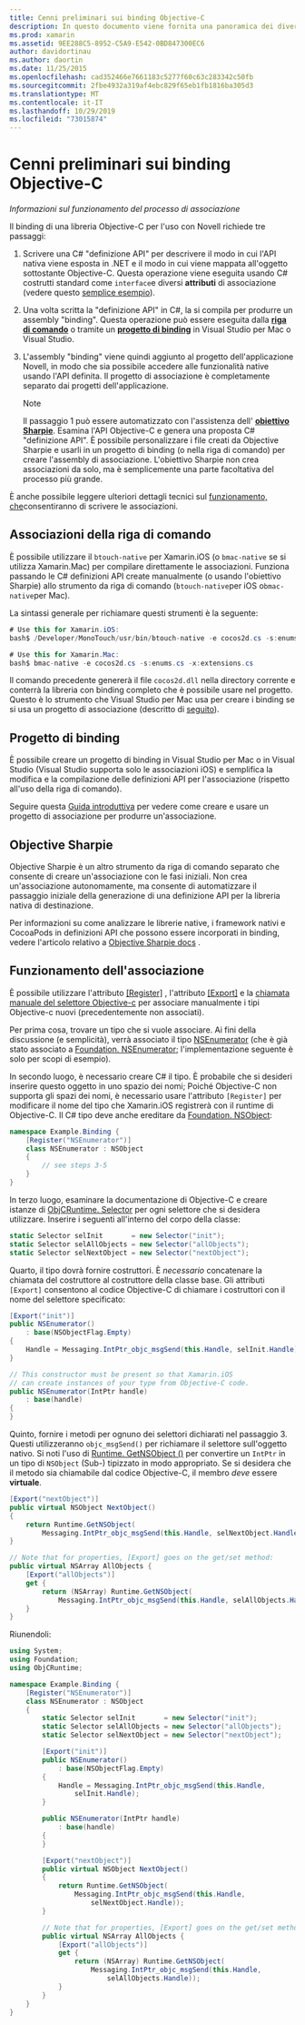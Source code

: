 ```yaml
---
title: Cenni preliminari sui binding Objective-C
description: In questo documento viene fornita una panoramica dei diversi modi C# per creare binding per il codice Objective-C, incluse le associazioni della riga di comando, i progetti di binding e l'obiettivo Sharpie. Viene inoltre illustrato il funzionamento dell'associazione.
ms.prod: xamarin
ms.assetid: 9EE288C5-8952-C5A9-E542-0BD847300EC6
author: davidortinau
ms.author: daortin
ms.date: 11/25/2015
ms.openlocfilehash: cad352466e7661183c5277f60c63c283342c50fb
ms.sourcegitcommit: 2fbe4932a319af4ebc829f65eb1fb1816ba305d3
ms.translationtype: MT
ms.contentlocale: it-IT
ms.lasthandoff: 10/29/2019
ms.locfileid: "73015874"
---
```

# <a name="overview-of-objective-c-bindings"></a>Cenni preliminari sui binding Objective-C

_Informazioni sul funzionamento del processo di associazione_

Il binding di una libreria Objective-C per l'uso con Novell richiede tre passaggi:

1. Scrivere una C# "definizione API" per descrivere il modo in cui l'API nativa viene esposta in .NET e il modo in cui viene mappata all'oggetto sottostante Objective-C. Questa operazione viene eseguita usando C# costrutti standard come `interface`e diversi **attributi** di associazione (vedere questo [semplice esempio](~/cross-platform/macios/binding/objective-c-libraries.md#Binding_an_API)).

2. Una volta scritta la "definizione API" in C#, la si compila per produrre un assembly "binding". Questa operazione può essere eseguita dalla [**riga di comando**](#commandline) o tramite un [**progetto di binding**](#bindingproject) in Visual Studio per Mac o Visual Studio.

3. L'assembly "binding" viene quindi aggiunto al progetto dell'applicazione Novell, in modo che sia possibile accedere alle funzionalità native usando l'API definita.
   Il progetto di associazione è completamente separato dai progetti dell'applicazione.

   > [!NOTE]
   > Il passaggio 1 può essere automatizzato con l'assistenza dell' [**obiettivo Sharpie**](#objectivesharpie). Esamina l'API Objective-C e genera una proposta C# "definizione API". È possibile personalizzare i file creati da Objective Sharpie e usarli in un progetto di binding (o nella riga di comando) per creare l'assembly di associazione. L'obiettivo Sharpie non crea associazioni da solo, ma è semplicemente una parte facoltativa del processo più grande.

È anche possibile leggere ulteriori dettagli tecnici sul [funzionamento, che](#howitworks)consentiranno di scrivere le associazioni.

<a name="Command_Line_Bindings" /><a name="commandline" />

## <a name="command-line-bindings"></a>Associazioni della riga di comando

È possibile utilizzare il `btouch-native` per Xamarin.iOS (o `bmac-native` se si utilizza Xamarin.Mac) per compilare direttamente le associazioni. Funziona passando le C# definizioni API create manualmente (o usando l'obiettivo Sharpie) allo strumento da riga di comando (`btouch-native`per iOS o`bmac-native`per Mac).

La sintassi generale per richiamare questi strumenti è la seguente:

```csharp
# Use this for Xamarin.iOS:
bash$ /Developer/MonoTouch/usr/bin/btouch-native -e cocos2d.cs -s:enums.cs -x:extensions.cs
```

```csharp
# Use this for Xamarin.Mac:
bash$ bmac-native -e cocos2d.cs -s:enums.cs -x:extensions.cs
```

Il comando precedente genererà il file `cocos2d.dll` nella directory corrente e conterrà la libreria con binding completo che è possibile usare nel progetto. Questo è lo strumento che Visual Studio per Mac usa per creare i binding se si usa un progetto di associazione (descritto di [seguito](#bindingproject)).

<a name="bindingproject" />

## <a name="binding-project"></a>Progetto di binding

È possibile creare un progetto di binding in Visual Studio per Mac o in Visual Studio (Visual Studio supporta solo le associazioni iOS) e semplifica la modifica e la compilazione delle definizioni API per l'associazione (rispetto all'uso della riga di comando).

Seguire questa [Guida introduttiva](~/cross-platform/macios/binding/objective-c-libraries.md#Getting_Started) per vedere come creare e usare un progetto di associazione per produrre un'associazione.

<a name="objectivesharpie" />

## <a name="objective-sharpie"></a>Objective Sharpie

Objective Sharpie è un altro strumento da riga di comando separato che consente di creare un'associazione con le fasi iniziali. Non crea un'associazione autonomamente, ma consente di automatizzare il passaggio iniziale della generazione di una definizione API per la libreria nativa di destinazione.

Per informazioni su come analizzare le librerie native, i framework nativi e CocoaPods in definizioni API che possono essere incorporati in binding, vedere l'articolo relativo a [Objective Sharpie docs](~/cross-platform/macios/binding/objective-sharpie/index.md) .

<a name="howitworks" />

## <a name="how-binding-works"></a>Funzionamento dell'associazione

È possibile utilizzare l'attributo [[Register]](xref:Foundation.RegisterAttribute) , l'attributo [[Export]](xref:Foundation.ExportAttribute) e la [chiamata manuale del selettore Objective-c](~/ios/internals/objective-c-selectors.md) per associare manualmente i tipi Objective-c nuovi (precedentemente non associati).

Per prima cosa, trovare un tipo che si vuole associare. Ai fini della discussione (e semplicità), verrà associato il tipo [NSEnumerator](https://developer.apple.com/iphone/library/documentation/Cocoa/Reference/Foundation/Classes/NSEnumerator_Class/Reference/Reference.html) (che è già stato associato a [Foundation. NSEnumerator](xref:Foundation.NSEnumerator); l'implementazione seguente è solo per scopi di esempio).

In secondo luogo, è necessario creare C# il tipo. È probabile che si desideri inserire questo oggetto in uno spazio dei nomi; Poiché Objective-C non supporta gli spazi dei nomi, è necessario usare l'attributo `[Register]` per modificare il nome del tipo che Xamarin.iOS registrerà con il runtime di Objective-C. Il C# tipo deve anche ereditare da [Foundation. NSObject](xref:Foundation.NSObject):

```csharp
namespace Example.Binding {
    [Register("NSEnumerator")]
    class NSEnumerator : NSObject
    {
        // see steps 3-5
    }
}
```

In terzo luogo, esaminare la documentazione di Objective-C e creare istanze di [ObjCRuntime. Selector](xref:ObjCRuntime.Selector) per ogni selettore che si desidera utilizzare. Inserire i seguenti all'interno del corpo della classe:

```csharp
static Selector selInit       = new Selector("init");
static Selector selAllObjects = new Selector("allObjects");
static Selector selNextObject = new Selector("nextObject");
```

Quarto, il tipo dovrà fornire costruttori. È *necessario* concatenare la chiamata del costruttore al costruttore della classe base. Gli attributi `[Export]` consentono al codice Objective-C di chiamare i costruttori con il nome del selettore specificato:

```csharp
[Export("init")]
public NSEnumerator()
    : base(NSObjectFlag.Empty)
{
    Handle = Messaging.IntPtr_objc_msgSend(this.Handle, selInit.Handle);
}
```

```csharp
// This constructor must be present so that Xamarin.iOS
// can create instances of your type from Objective-C code.
public NSEnumerator(IntPtr handle)
    : base(handle)
{
}
```

Quinto, fornire i metodi per ognuno dei selettori dichiarati nel passaggio 3. Questi utilizzeranno `objc_msgSend()` per richiamare il selettore sull'oggetto nativo. Si noti l'uso di [Runtime. GetNSObject ()](xref:ObjCRuntime.Runtime.GetNSObject*) per convertire un `IntPtr` in un tipo di `NSObject` (Sub-) tipizzato in modo appropriato. Se si desidera che il metodo sia chiamabile dal codice Objective-C, il membro *deve* essere **virtuale**.

```csharp
[Export("nextObject")]
public virtual NSObject NextObject()
{
    return Runtime.GetNSObject(
        Messaging.IntPtr_objc_msgSend(this.Handle, selNextObject.Handle));
}
```

```csharp
// Note that for properties, [Export] goes on the get/set method:
public virtual NSArray AllObjects {
    [Export("allObjects")]
    get {
        return (NSArray) Runtime.GetNSObject(
            Messaging.IntPtr_objc_msgSend(this.Handle, selAllObjects.Handle));
    }
}
```

Riunendoli:

```csharp
using System;
using Foundation;
using ObjCRuntime;

namespace Example.Binding {
    [Register("NSEnumerator")]
    class NSEnumerator : NSObject
    {
        static Selector selInit       = new Selector("init");
        static Selector selAllObjects = new Selector("allObjects");
        static Selector selNextObject = new Selector("nextObject");

        [Export("init")]
        public NSEnumerator()
            : base(NSObjectFlag.Empty)
        {
            Handle = Messaging.IntPtr_objc_msgSend(this.Handle,
                selInit.Handle);
        }

        public NSEnumerator(IntPtr handle)
            : base(handle)
        {
        }

        [Export("nextObject")]
        public virtual NSObject NextObject()
        {
            return Runtime.GetNSObject(
                Messaging.IntPtr_objc_msgSend(this.Handle,
                    selNextObject.Handle));
        }

        // Note that for properties, [Export] goes on the get/set method:
        public virtual NSArray AllObjects {
            [Export("allObjects")]
            get {
                return (NSArray) Runtime.GetNSObject(
                    Messaging.IntPtr_objc_msgSend(this.Handle,
                        selAllObjects.Handle));
            }
        }
    }
}
```
